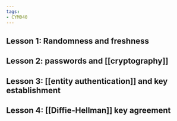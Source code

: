```yaml
---
tags: 
- CYM040
---
```

## Lesson 1: Randomness and freshness

## Lesson 2: passwords and [[cryptography]]

## Lesson 3: [[entity authentication]] and key establishment

## Lesson 4: [[Diffie-Hellman]] key agreement
